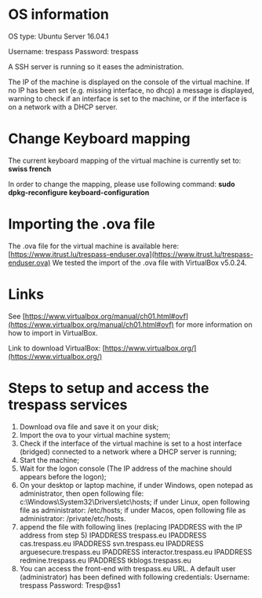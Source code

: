 # OS information
OS type: Ubuntu Server 16.04.1

Username: trespass
Password: trespass

A SSH server is running so it eases the administration.

The IP of the machine is displayed on the console of the virtual machine. If no IP has been set (e.g. missing interface, no dhcp) a message is displayed, warning to check if an interface is set to the machine, or if the interface is on a network with a DHCP server.

# Change Keyboard mapping
The current keyboard mapping of the virtual machine is currently set to: **swiss french**

In order to change the mapping, please use following command:
**sudo dpkg-reconfigure keyboard-configuration**

# Importing the .ova file
The .ova file for the virtual machine is available here: [https://www.itrust.lu/trespass-enduser.ova](https://www.itrust.lu/trespass-enduser.ova)
We tested the import of the .ova file with VirtualBox v5.0.24.

# Links
See [https://www.virtualbox.org/manual/ch01.html#ovf](https://www.virtualbox.org/manual/ch01.html#ovf) for more information on how to import in VirtualBox.

Link to download VirtualBox: [https://www.virtualbox.org/](https://www.virtualbox.org/)

# Steps to setup and access the trespass services
1. Download ova file and save it on your disk;
1. Import the ova to your virtual machine system;
1. Check if the interface of the virtual machine is set to a host interface (bridged) connected to a network where a DHCP server is running;
1. Start the machine;
1. Wait for the logon console (The IP address of the machine should appears before the logon);
1. On your desktop or laptop machine, if under Windows, open notepad as administrator, then open following file: c:\Windows\System32\Drivers\etc\hosts; if under Linux, open following file as administrator: /etc/hosts; if under Macos, open following file as administrator: /private/etc/hosts.
1. append the file with following lines (replacing IPADDRESS with the IP address from step 5)
IPADDRESS       trespass.eu
IPADDRESS       cas.trespass.eu
IPADDRESS       svn.trespass.eu
IPADDRESS       arguesecure.trespass.eu
IPADDRESS       interactor.trespass.eu
IPADDRESS       redmine.trespass.eu
IPADDRESS       tkblogs.trespass.eu
1. You can access the front-end with trespass.eu URL. A default user (administrator) has been defined with following credentials:
Username: trespass
Password: Tresp@ss1
